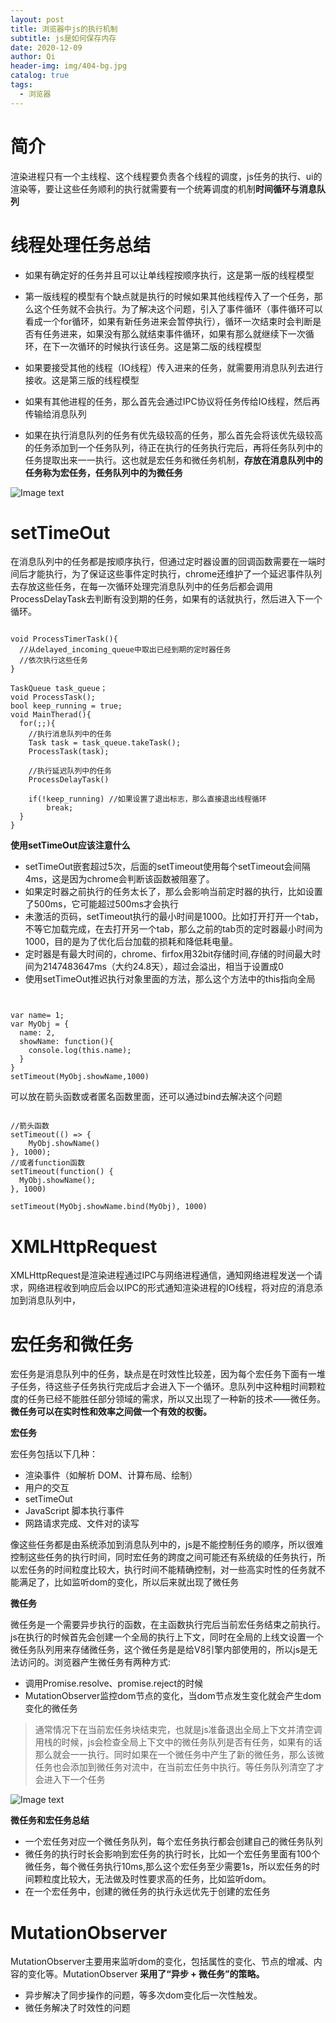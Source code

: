 ```yaml
---
layout: post
title: 浏览器中js的执行机制
subtitle: js是如何保存内存
date: 2020-12-09
author: Qi
header-img: img/404-bg.jpg
catalog: true
tags:
  - 浏览器
---
```


# 简介

渲染进程只有一个主线程、这个线程要负责各个线程的调度，js任务的执行、ui的渲染等，要让这些任务顺利的执行就需要有一个统筹调度的机制**时间循环与消息队列**

# 线程处理任务总结

- 如果有确定好的任务并且可以让单线程按顺序执行，这是第一版的线程模型
- 第一版线程的模型有个缺点就是执行的时候如果其他线程传入了一个任务，那么这个任务就不会执行。为了解决这个问题，引入了事件循环（事件循环可以看成一个for循环，如果有新任务进来会暂停执行），循环一次结束时会判断是否有任务进来，如果没有那么就结束事件循环，如果有那么就继续下一次循环，在下一次循环的时候执行该任务。这是第二版的线程模型

- 如果要接受其他的线程（IO线程）传入进来的任务，就需要用消息队列去进行接收。这是第三版的线程模型

- 如果有其他进程的任务，那么首先会通过IPC协议将任务传给IO线程，然后再传输给消息队列

- 如果在执行消息队列的任务有优先级较高的任务，那么首先会将该优先级较高的任务添加到一个任务队列，待正在执行的任务执行完后，再将任务队列中的任务提取出来一一执行。这也就是宏任务和微任务机制，**存放在消息队列中的任务称为宏任务，任务队列中的为微任务**

![Image text](/img/e2582e980632fd2df5043f81a11461c6.webp)

# setTimeOut

在消息队列中的任务都是按顺序执行，但通过定时器设置的回调函数需要在一端时间后才能执行，为了保证这些事件定时执行，chrome还维护了一个延迟事件队列去存放这些任务，在每一次循环处理完消息队列中的任务后都会调用ProcessDelayTask去判断有没到期的任务，如果有的话就执行，然后进入下一个循环。

```

void ProcessTimerTask(){
  //从delayed_incoming_queue中取出已经到期的定时器任务
  //依次执行这些任务
}

TaskQueue task_queue；
void ProcessTask();
bool keep_running = true;
void MainTherad(){
  for(;;){
    //执行消息队列中的任务
    Task task = task_queue.takeTask();
    ProcessTask(task);
    
    //执行延迟队列中的任务
    ProcessDelayTask()

    if(!keep_running) //如果设置了退出标志，那么直接退出线程循环
        break; 
  }
}

```
**使用setTimeOut应该注意什么**

- setTimeOut嵌套超过5次，后面的setTimeout使用每个setTimeout会间隔4ms，这是因为chrome会判断该函数被阻塞了。
- 如果定时器之前执行的任务太长了，那么会影响当前定时器的执行，比如设置了500ms，它可能超过500ms才会执行
- 未激活的页码，setTimeout执行的最小时间是1000。比如打开打开一个tab，不等它加载完成，在去打开另一个tab，那么之前的tab页的定时器最小时间为1000，目的是为了优化后台加载的损耗和降低耗电量。
- 定时器是有最大时间的，chrome、firfox用32bit存储时间,存储的时间最大时间为2147483647ms（大约24.8天），超过会溢出，相当于设置成0
- 使用setTimeOut推迟执行对象里面的方法，那么这个方法中的this指向全局

```


var name= 1;
var MyObj = {
  name: 2,
  showName: function(){
    console.log(this.name);
  }
}
setTimeout(MyObj.showName,1000)

```
可以放在箭头函数或者匿名函数里面，还可以通过bind去解决这个问题

```

//箭头函数
setTimeout(() => {
    MyObj.showName()
}, 1000);
//或者function函数
setTimeout(function() {
  MyObj.showName(); 
}, 1000)

setTimeout(MyObj.showName.bind(MyObj), 1000)

```

# XMLHttpRequest

XMLHttpRequest是渲染进程通过IPC与网络进程通信，通知网络进程发送一个请求，网络进程收到响应后会以IPC的形式通知渲染进程的IO线程，将对应的消息添加到消息队列中，

# 宏任务和微任务

宏任务是消息队列中的任务，缺点是在时效性比较差，因为每个宏任务下面有一堆子任务，待这些子任务执行完成后才会进入下一个循环。息队列中这种粗时间颗粒度的任务已经不能胜任部分领域的需求，所以又出现了一种新的技术——微任务。**微任务可以在实时性和效率之间做一个有效的权衡。**

**宏任务**

宏任务包括以下几种：

- 渲染事件（如解析 DOM、计算布局、绘制）
- 用户的交互
- setTimeOut
- JavaScript 脚本执行事件
- 网路请求完成、文件对的读写

像这些任务都是由系统添加到消息队列中的，js是不能控制任务的顺序，所以很难控制这些任务的执行时间，同时宏任务的跨度之间可能还有系统级的任务执行，所以宏任务的时间粒度比较大，执行时间不能精确控制，对一些高实时性的任务就不能满足了，比如监听dom的变化，所以后来就出现了微任务

**微任务**

微任务是一个需要异步执行的函数，在主函数执行完后当前宏任务结束之前执行。js在执行的时候首先会创建一个全局的执行上下文，同时在全局的上线文设置一个微任务队列用来存储微任务，这个微任务是是给V8引擎内部使用的，所以js是无法访问的。浏览器产生微任务有两种方式:

- 调用Promise.resolve、promise.reject的时候
- MutationObserver监控dom节点的变化，当dom节点发生变化就会产生dom变化的微任务

> 通常情况下在当前宏任务块结束完，也就是js准备退出全局上下文并清空调用栈的时候，js会检查全局上下文中的微任务队列是否有任务，如果有的话那么就会一一执行。同时如果在一个微任务中产生了新的微任务，那么该微任务也会添加到微任务对流中，在当前宏任务中执行。等任务队列清空了才会进入下一个任务

![Image text](/img/1db319c879610816c0cfea22723fc492.webp)

**微任务和宏任务总结**

- 一个宏任务对应一个微任务队列，每个宏任务执行都会创建自己的微任务队列
- 微任务的执行时长会影响到宏任务的执行时长，比如一个宏任务里面有100个微任务，每个微任务执行10ms,那么这个宏任务至少需要1s，所以宏任务的时间颗粒度比较大，无法做及时性要求高的任务，比如监听dom。
- 在一个宏任务中，创建的微任务的执行永远优先于创建的宏任务

# MutationObserver

MutationObserver主要用来监听dom的变化，包括属性的变化、节点的增减、内容的变化等。MutationObserver **采用了“异步 + 微任务”的策略。**
- 异步解决了同步操作的问题，等多次dom变化后一次性触发。
- 微任务解决了时效性的问题







